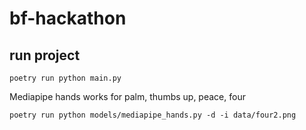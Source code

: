 # bf-hackathon

## run project
```
poetry run python main.py
```

Mediapipe hands works for palm, thumbs up, peace, four
```
poetry run python models/mediapipe_hands.py -d -i data/four2.png
```